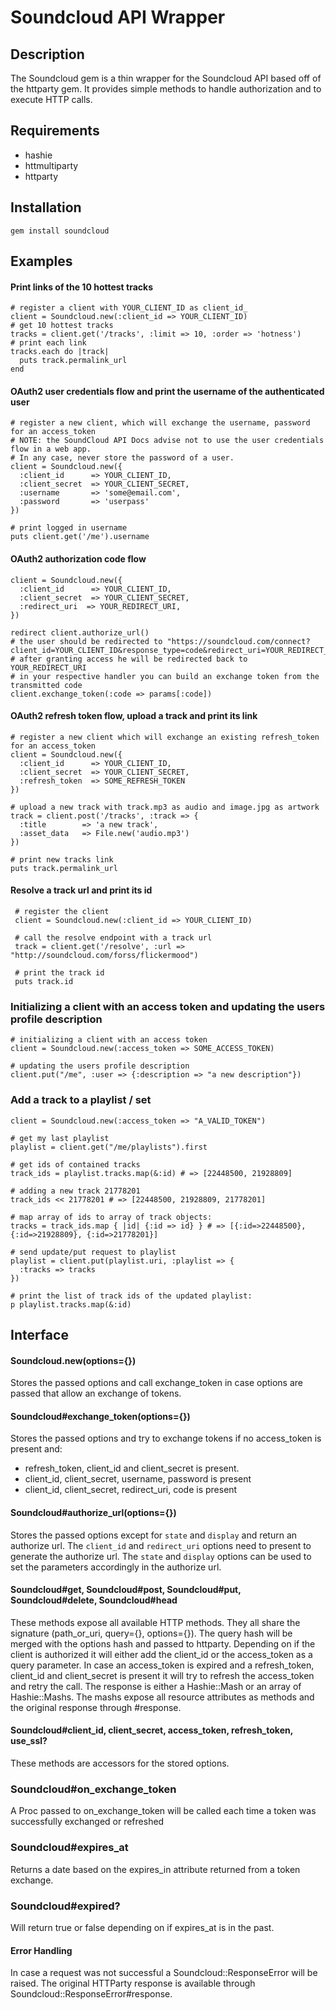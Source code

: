 # Soundcloud API Wrapper
## Description
The Soundcloud gem is a thin wrapper for the Soundcloud API based off of the httparty gem.
It provides simple methods to handle authorization and to execute HTTP calls.

## Requirements
* hashie
* httmultiparty
* httparty

## Installation
    gem install soundcloud

## Examples
#### Print links of the 10 hottest tracks
    # register a client with YOUR_CLIENT_ID as client_id_
    client = Soundcloud.new(:client_id => YOUR_CLIENT_ID)
    # get 10 hottest tracks
    tracks = client.get('/tracks', :limit => 10, :order => 'hotness')
    # print each link
    tracks.each do |track|
      puts track.permalink_url
    end

#### OAuth2 user credentials flow and print the username of the authenticated user
    # register a new client, which will exchange the username, password for an access_token
    # NOTE: the SoundCloud API Docs advise not to use the user credentials flow in a web app.
    # In any case, never store the password of a user.
    client = Soundcloud.new({
      :client_id      => YOUR_CLIENT_ID,
      :client_secret  => YOUR_CLIENT_SECRET,
      :username       => 'some@email.com',
      :password       => 'userpass'
    })

    # print logged in username
    puts client.get('/me').username

#### OAuth2 authorization code flow
    client = Soundcloud.new({
      :client_id      => YOUR_CLIENT_ID,
      :client_secret  => YOUR_CLIENT_SECRET,
      :redirect_uri  => YOUR_REDIRECT_URI,
    })

    redirect client.authorize_url()
    # the user should be redirected to "https://soundcloud.com/connect?client_id=YOUR_CLIENT_ID&response_type=code&redirect_uri=YOUR_REDIRECT_URI"
    # after granting access he will be redirected back to YOUR_REDIRECT_URI
    # in your respective handler you can build an exchange token from the transmitted code
    client.exchange_token(:code => params[:code])

#### OAuth2 refresh token flow, upload a track and print its link
    # register a new client which will exchange an existing refresh_token for an access_token
    client = Soundcloud.new({
      :client_id      => YOUR_CLIENT_ID,
      :client_secret  => YOUR_CLIENT_SECRET,
      :refresh_token  => SOME_REFRESH_TOKEN
    })

    # upload a new track with track.mp3 as audio and image.jpg as artwork
    track = client.post('/tracks', :track => {
      :title        => 'a new track',
      :asset_data   => File.new('audio.mp3')
    })

    # print new tracks link
    puts track.permalink_url

#### Resolve a track url and print its id
     # register the client
     client = Soundcloud.new(:client_id => YOUR_CLIENT_ID)

     # call the resolve endpoint with a track url
     track = client.get('/resolve', :url => "http://soundcloud.com/forss/flickermood")

     # print the track id
     puts track.id

### Initializing a client with an access token and updating the users profile description
    # initializing a client with an access token
    client = Soundcloud.new(:access_token => SOME_ACCESS_TOKEN)

    # updating the users profile description
    client.put("/me", :user => {:description => "a new description"})


### Add a track to a playlist / set
    client = Soundcloud.new(:access_token => "A_VALID_TOKEN")

    # get my last playlist
    playlist = client.get("/me/playlists").first

    # get ids of contained tracks
    track_ids = playlist.tracks.map(&:id) # => [22448500, 21928809]

    # adding a new track 21778201
    track_ids << 21778201 # => [22448500, 21928809, 21778201]

    # map array of ids to array of track objects:
    tracks = track_ids.map { |id| {:id => id} } # => [{:id=>22448500}, {:id=>21928809}, {:id=>21778201}]

    # send update/put request to playlist
    playlist = client.put(playlist.uri, :playlist => {
      :tracks => tracks
    })

    # print the list of track ids of the updated playlist:
    p playlist.tracks.map(&:id)

## Interface
#### Soundcloud.new(options={})
Stores the passed options and call exchange_token in case options are passed that allow an exchange of tokens.

#### Soundcloud#exchange_token(options={})
Stores the passed options and try to exchange tokens if no access_token is present and:
- refresh_token, client_id and client_secret is present.
- client_id, client_secret, username, password is present
- client_id, client_secret, redirect_uri, code is present

#### Soundcloud#authorize_url(options={})
Stores the passed options except for ``state`` and ``display`` and return an authorize url.
The ``client_id`` and ``redirect_uri`` options need to present to generate the authorize url.
The ``state`` and ``display`` options can be used to set the parameters accordingly in the authorize url.

#### Soundcloud#get, Soundcloud#post, Soundcloud#put, Soundcloud#delete, Soundcloud#head
These methods expose all available HTTP methods. They all share the signature (path_or_uri, query={}, options={}).
The query hash will be merged with the options hash and passed to httparty. Depending on if the client is authorized it will either add the client_id or the access_token as a query parameter.
In case an access_token is expired and a refresh_token, client_id and client_secret is present it will try to refresh the access_token and retry the call.
The response is either a Hashie::Mash or an array of Hashie::Mashs. The mashs expose all resource attributes as methods and the original response through #response.

#### Soundcloud#client_id, client_secret, access_token, refresh_token, use_ssl?
These methods are accessors for the stored options.

### Soundcloud#on_exchange_token
A Proc passed to on_exchange_token will be called each time a token was successfully exchanged or refreshed

### Soundcloud#expires_at
Returns a date based on the expires_in attribute returned from a token exchange.

### Soundcloud#expired?
Will return true or false depending on if expires_at is in the past.

#### Error Handling
In case a request was not successful a Soundcloud::ResponseError will be raised.
The original HTTParty response is available through Soundcloud::ResponseError#response.
